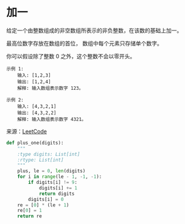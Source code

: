 # 加一
给定一个由整数组成的非空数组所表示的非负整数，在该数的基础上加一。

最高位数字存放在数组的首位， 数组中每个元素只存储单个数字。

你可以假设除了整数 0 之外，这个整数不会以零开头。

```
示例 1:
    输入: [1,2,3]
    输出: [1,2,4]
    解释: 输入数组表示数字 123。
    
示例 2:
    输入: [4,3,2,1]
    输出: [4,3,2,2]
    解释: 输入数组表示数字 4321。
```

来源：[LeetCode](https://leetcode-cn.com/problems/plus-one)

```python
def plus_one(digits):
    """
    :type digits: List[int]
    :rtype: List[int]
    """
    plus, le = 0, len(digits)
    for i in range(le - 1, -1, -1):
        if digits[i] != 9:
            digits[i] += 1
            return digits
        digits[i] = 0
    re = [0] * (le + 1)
    re[0] = 1
    return re
```